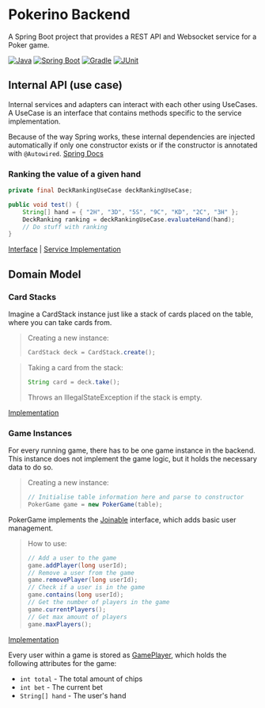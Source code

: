 # Pokerino Backend

A Spring Boot project that provides a REST API and Websocket service for a Poker game.

[![Java](https://img.shields.io/badge/Java-21-red.svg?logo=java)](https://www.oracle.com/java/technologies/javase-jdk11-downloads.html)
[![Spring Boot](https://img.shields.io/badge/Spring%20Boot-3.4.2-brightgreen.svg?logo=spring)](https://spring.io/projects/spring-boot)
[![Gradle](https://img.shields.io/badge/Gradle-8.11.1-green.svg?logo=gradle)](https://gradle.org/)
[![JUnit](https://img.shields.io/badge/JUnit-5.11.4-blue.svg?logo=junit)](https://junit.org/junit5/)

## Internal API (use case)

Internal services and adapters can interact with each other using UseCases.
A UseCase is an interface that contains methods specific to the service implementation.

Because of the way Spring works, these internal dependencies are injected automatically if only one constructor exists
or if the constructor is annotated with `@Autowired`. [Spring Docs](https://docs.spring.io/spring-framework/reference/core/beans/annotation-config/autowired.html)

### Ranking the value of a given hand

```Java
private final DeckRankingUseCase deckRankingUseCase;

public void test() {
    String[] hand = { "2H", "3D", "5S", "9C", "KD", "2C", "3H" };
    DeckRanking ranking = deckRankingUseCase.evaluateHand(hand);
    // Do stuff with ranking
}
```

[Interface](src/main/java/org/pokerino/backend/application/port/in/DeckRankingUseCase.java) | 
[Service Implementation](src/main/java/org/pokerino/backend/application/service/DeckRankingService.java)

## Domain Model

### Card Stacks

Imagine a CardStack instance just like a stack of cards placed on the table, where you can take cards from.

> Creating a new instance:
> ```Java
> CardStack deck = CardStack.create();
>```

> Taking a card from the stack:
> ```Java
> String card = deck.take();
> ```
> Throws an IllegalStateException if the stack is empty.

[Implementation](src/main/java/org/pokerino/backend/domain/cards/CardStack.java)

### Game Instances

For every running game, there has to be one game instance in the backend.
This instance does not implement the game logic, but it holds the necessary data to do so.

> Creating a new instance:
> ```Java
> // Initialise table information here and parse to constructor
> PokerGame game = new PokerGame(table);
> ```

PokerGame implements the [Joinable](src/main/java/org/pokerino/backend/domain/game/Joinable.java) interface, which adds basic user management.

> How to use:
> ```Java
> // Add a user to the game
> game.addPlayer(long userId);
> // Remove a user from the game
> game.removePlayer(long userId);
> // Check if a user is in the game
> game.contains(long userId);
> // Get the number of players in the game
> game.currentPlayers();
> // Get max amount of players
> game.maxPlayers();
> ```

[Implementation](src/main/java/org/pokerino/backend/domain/game/PokerGame.java)

Every user within a game is stored as [GamePlayer](src/main/java/org/pokerino/backend/domain/game/GamePlayer.java), which holds the following attributes for the game:

- `int total` - The total amount of chips
- `int bet` - The current bet
- `String[] hand` - The user's hand
